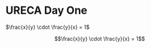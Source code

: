 # URECA Day One
$`\frac{x}{y} \cdot \frac{y}{x} = 1`$
```math
\frac{x}{y} \cdot \frac{y}{x} = 1
```
